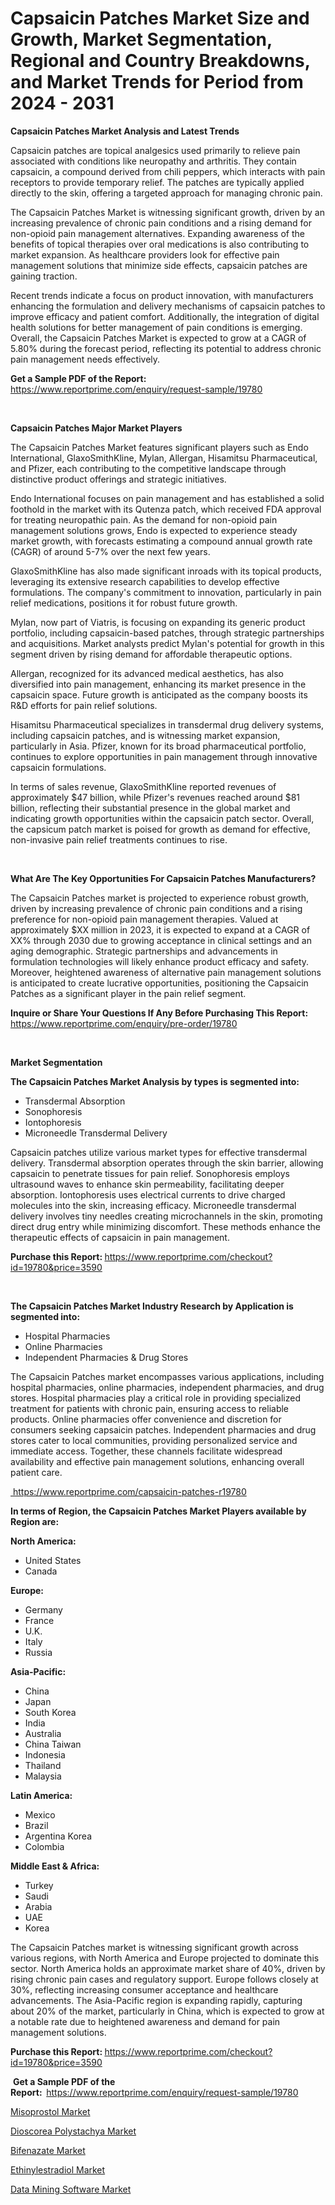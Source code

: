 <p><h1>Capsaicin Patches Market Size and Growth, Market Segmentation, Regional and Country Breakdowns, and Market Trends for Period from 2024 -  2031</h1></p><p><strong>Capsaicin Patches Market Analysis and Latest Trends</strong></p>
<p><p>Capsaicin patches are topical analgesics used primarily to relieve pain associated with conditions like neuropathy and arthritis. They contain capsaicin, a compound derived from chili peppers, which interacts with pain receptors to provide temporary relief. The patches are typically applied directly to the skin, offering a targeted approach for managing chronic pain.</p><p>The Capsaicin Patches Market is witnessing significant growth, driven by an increasing prevalence of chronic pain conditions and a rising demand for non-opioid pain management alternatives. Expanding awareness of the benefits of topical therapies over oral medications is also contributing to market expansion. As healthcare providers look for effective pain management solutions that minimize side effects, capsaicin patches are gaining traction.</p><p>Recent trends indicate a focus on product innovation, with manufacturers enhancing the formulation and delivery mechanisms of capsaicin patches to improve efficacy and patient comfort. Additionally, the integration of digital health solutions for better management of pain conditions is emerging. Overall, the Capsaicin Patches Market is expected to grow at a CAGR of 5.80% during the forecast period, reflecting its potential to address chronic pain management needs effectively.</p></p>
<p><strong>Get a Sample PDF of the Report:&nbsp;</strong> <a href="https://www.reportprime.com/enquiry/request-sample/19780?utm_campaign=31&utm_medium=2&utm_source=Github&utm_content=ia&utm_term=02122024&utm_id=capsaicin-patches">https://www.reportprime.com/enquiry/request-sample/19780</a></p>
<p>&nbsp;</p>
<p><strong>Capsaicin Patches Major Market Players</strong></p>
<p><p>The Capsaicin Patches Market features significant players such as Endo International, GlaxoSmithKline, Mylan, Allergan, Hisamitsu Pharmaceutical, and Pfizer, each contributing to the competitive landscape through distinctive product offerings and strategic initiatives.</p><p>Endo International focuses on pain management and has established a solid foothold in the market with its Qutenza patch, which received FDA approval for treating neuropathic pain. As the demand for non-opioid pain management solutions grows, Endo is expected to experience steady market growth, with forecasts estimating a compound annual growth rate (CAGR) of around 5-7% over the next few years.</p><p>GlaxoSmithKline has also made significant inroads with its topical products, leveraging its extensive research capabilities to develop effective formulations. The company's commitment to innovation, particularly in pain relief medications, positions it for robust future growth.</p><p>Mylan, now part of Viatris, is focusing on expanding its generic product portfolio, including capsaicin-based patches, through strategic partnerships and acquisitions. Market analysts predict Mylan's potential for growth in this segment driven by rising demand for affordable therapeutic options.</p><p>Allergan, recognized for its advanced medical aesthetics, has also diversified into pain management, enhancing its market presence in the capsaicin space. Future growth is anticipated as the company boosts its R&D efforts for pain relief solutions.</p><p>Hisamitsu Pharmaceutical specializes in transdermal drug delivery systems, including capsaicin patches, and is witnessing market expansion, particularly in Asia. Pfizer, known for its broad pharmaceutical portfolio, continues to explore opportunities in pain management through innovative capsaicin formulations.</p><p>In terms of sales revenue, GlaxoSmithKline reported revenues of approximately $47 billion, while Pfizer's revenues reached around $81 billion, reflecting their substantial presence in the global market and indicating growth opportunities within the capsaicin patch sector. Overall, the capsicum patch market is poised for growth as demand for effective, non-invasive pain relief treatments continues to rise.</p></p>
<p>&nbsp;</p>
<p><strong>What Are The Key Opportunities For Capsaicin Patches Manufacturers?</strong></p>
<p><p>The Capsaicin Patches market is projected to experience robust growth, driven by increasing prevalence of chronic pain conditions and a rising preference for non-opioid pain management therapies. Valued at approximately $XX million in 2023, it is expected to expand at a CAGR of XX% through 2030 due to growing acceptance in clinical settings and an aging demographic. Strategic partnerships and advancements in formulation technologies will likely enhance product efficacy and safety. Moreover, heightened awareness of alternative pain management solutions is anticipated to create lucrative opportunities, positioning the Capsaicin Patches as a significant player in the pain relief segment.</p></p>
<p><strong>Inquire or Share Your Questions If Any Before Purchasing This Report:</strong> <a href="https://www.reportprime.com/enquiry/pre-order/19780?utm_campaign=31&utm_medium=2&utm_source=Github&utm_content=ia&utm_term=02122024&utm_id=capsaicin-patches">https://www.reportprime.com/enquiry/pre-order/19780</a></p>
<p>&nbsp;</p>
<p><strong>Market Segmentation</strong></p>
<p><strong>The Capsaicin Patches Market Analysis by types is segmented into:</strong></p>
<p><ul><li>Transdermal Absorption</li><li>Sonophoresis</li><li>Iontophoresis</li><li>Microneedle Transdermal Delivery</li></ul></p>
<p><p>Capsaicin patches utilize various market types for effective transdermal delivery. Transdermal absorption operates through the skin barrier, allowing capsaicin to penetrate tissues for pain relief. Sonophoresis employs ultrasound waves to enhance skin permeability, facilitating deeper absorption. Iontophoresis uses electrical currents to drive charged molecules into the skin, increasing efficacy. Microneedle transdermal delivery involves tiny needles creating microchannels in the skin, promoting direct drug entry while minimizing discomfort. These methods enhance the therapeutic effects of capsaicin in pain management.</p></p>
<p><strong>Purchase this Report:&nbsp;</strong><a href="https://www.reportprime.com/checkout?id=19780&price=3590&utm_campaign=31&utm_medium=2&utm_source=Github&utm_content=ia&utm_term=02122024&utm_id=capsaicin-patches">https://www.reportprime.com/checkout?id=19780&price=3590</a></p>
<p>&nbsp;</p>
<p><strong>The Capsaicin Patches Market Industry Research by Application is segmented into:</strong></p>
<p><ul><li>Hospital Pharmacies</li><li>Online Pharmacies</li><li>Independent Pharmacies & Drug Stores</li></ul></p>
<p><p>The Capsaicin Patches market encompasses various applications, including hospital pharmacies, online pharmacies, independent pharmacies, and drug stores. Hospital pharmacies play a critical role in providing specialized treatment for patients with chronic pain, ensuring access to reliable products. Online pharmacies offer convenience and discretion for consumers seeking capsaicin patches. Independent pharmacies and drug stores cater to local communities, providing personalized service and immediate access. Together, these channels facilitate widespread availability and effective pain management solutions, enhancing overall patient care.</p></p>
<p><a href="https://www.reportprime.com/capsaicin-patches-r19780?utm_campaign=31&utm_medium=2&utm_source=Github&utm_content=ia&utm_term=02122024&utm_id=capsaicin-patches">&nbsp;https://www.reportprime.com/capsaicin-patches-r19780</a></p>
<p><strong>In terms of Region, the Capsaicin Patches Market Players available by Region are:</strong></p>
<p>
    <p> <strong> North America: </strong>
        <ul>
            <li>United States</li>
            <li>Canada</li>
        </ul>
        </p> 
    <p> <strong> Europe: </strong>
        <ul>
            <li>Germany</li>
            <li>France</li>
            <li>U.K.</li>
            <li>Italy</li>
            <li>Russia</li>
        </ul>
        </p> 
    <p> <strong> Asia-Pacific: </strong>
        <ul>
            <li>China</li>
            <li>Japan</li>
            <li>South Korea</li>
            <li>India</li>
            <li>Australia</li>
            <li>China Taiwan</li>
            <li>Indonesia</li>
            <li>Thailand</li>
            <li>Malaysia</li>
        </ul>
        </p> 
    <p> <strong> Latin America: </strong>
        <ul>
            <li>Mexico</li>
            <li>Brazil</li>
            <li>Argentina Korea</li>
            <li>Colombia</li>
        </ul>
        </p> 
    <p> <strong> Middle East & Africa: </strong>
        <ul>
            <li>Turkey</li>
            <li>Saudi</li>
            <li>Arabia</li>
            <li>UAE</li>
            <li>Korea</li>
        </ul>
    </p>
    </p>
<p><p>The Capsaicin Patches market is witnessing significant growth across various regions, with North America and Europe projected to dominate this sector. North America holds an approximate market share of 40%, driven by rising chronic pain cases and regulatory support. Europe follows closely at 30%, reflecting increasing consumer acceptance and healthcare advancements. The Asia-Pacific region is expanding rapidly, capturing about 20% of the market, particularly in China, which is expected to grow at a notable rate due to heightened awareness and demand for pain management solutions.</p></p>
<p><strong>Purchase this Report: </strong><a href="https://www.reportprime.com/checkout?id=19780&price=3590&utm_campaign=31&utm_medium=2&utm_source=Github&utm_content=ia&utm_term=02122024&utm_id=capsaicin-patches">https://www.reportprime.com/checkout?id=19780&price=3590</a></p>
<p>&nbsp;<strong>Get a Sample PDF of the Report:&nbsp;&nbsp;</strong><a href="https://www.reportprime.com/enquiry/request-sample/19780?utm_campaign=31&utm_medium=2&utm_source=Github&utm_content=ia&utm_term=02122024&utm_id=capsaicin-patches">https://www.reportprime.com/enquiry/request-sample/19780</a></p>
<p><strong></strong></p>
<p><p><a href="https://www.linkedin.com/pulse/analytics-driven-insights-misoprostol-market-revenue-0zepe?utm_campaign=31&utm_medium=2&utm_source=Github&utm_content=ia&utm_term=02122024&utm_id=capsaicin-patches">Misoprostol Market</a></p><p><a href="https://issuu.com/reportprime-2/docs/dioscorea-polystachya-market-size-2030.pptx?utm_campaign=31&utm_medium=2&utm_source=Github&utm_content=ia&utm_term=02122024&utm_id=capsaicin-patches">Dioscorea Polystachya Market</a></p><p><a href="https://github.com/shondapmbau/Market-Research-Report-List-1/blob/main/bifenazate-market.md?utm_campaign=31&utm_medium=2&utm_source=Github&utm_content=ia&utm_term=02122024&utm_id=capsaicin-patches">Bifenazate Market</a></p><p><a href="https://www.linkedin.com/pulse/assessing-effect-ofcompany-theethinylestradiol-market-size-vdure?utm_campaign=31&utm_medium=2&utm_source=Github&utm_content=ia&utm_term=02122024&utm_id=capsaicin-patches">Ethinylestradiol Market</a></p><p><a href="https://issuu.com/reportprime-2/docs/data-mining-software-market-size-2030.pptx?utm_campaign=31&utm_medium=2&utm_source=Github&utm_content=ia&utm_term=02122024&utm_id=capsaicin-patches">Data Mining Software Market</a></p></p>